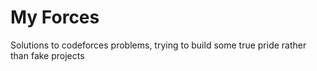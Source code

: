 # My Forces

Solutions to codeforces problems, trying to build some true pride rather than fake projects

